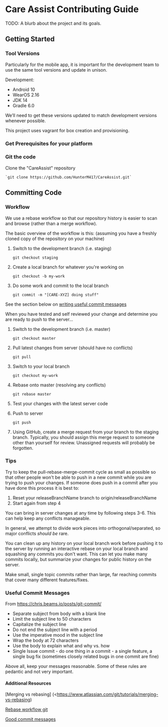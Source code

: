 # Care Assist Contributing Guide #

TODO: A blurb about the project and its goals.

## Getting Started ##

### Tool Versions ###

Particularly for the mobile app, it is important for the development team to use the same tool versions and update in unison.

Development:

- Android 10
- WearOS 2.16
- JDK 14
- Gradle 6.0


We’ll need to get these versions updated to match development versions whenever possible.

This project uses vagrant for box creation and provisioning.

### Get Prerequisites for your platform ###




### Git the code ###
Clone the "CareAssist" repository

    `git clone https://github.com/HunterM417/CareAssist.git`
    
## Committing Code ##

### Workflow ###
We use a rebase workflow so that our repository history is easier to scan and browse (rather than a merge workflow).

The basic overview of the workflow is this:
(assuming you have a freshly cloned copy of the repository on your machine)

1. Switch to the development branch (i.e. staging)

    `git checkout staging`

1. Create a local branch for whatever you're working on

    `git checkout -b my-work`
    
1. Do some work and commit to the local branch
    
    `git commit -m "[CARE-XYZ] doing stuff"`

See the section below on [writing useful commit messages](#useful-commit-messages)

When you have tested and self reviewed your change and determine you are ready to push to the server...

1. Switch to the development branch (i.e. master)

    `git checkout master`
    
1. Pull latest changes from server (should have no conflicts)
    
    `git pull`

1. Switch to your local branch

    `git checkout my-work`
    
1. Rebase onto master (resolving any conflicts)

    `git rebase master`
    
1. Test your changes with the latest server code
    
1. Push to server

    `git push`
    
1. Using GitHub, create a merge request from your branch to the staging branch. Typically, you should assign this merge request to someone other than yourself for review. Unassigned requests will probably be forgotten.

### Tips ###

Try to keep the pull-rebase-merge-commit cycle as small as possible
so that other people won't be able to push in a new commit while you are trying
to push your changes.
If someone does push in a commit after you have done this process it is best to:
1. Reset your releaseBranchName branch to origin/releaseBranchName
2. Start again from step 4

You can bring in server changes at any time by following steps 3-6.
This can help keep any conflicts manageable.

In general, we attempt to divide work pieces into orthogonal/separated, so major conflicts *should be* rare.

You can clean up any history on your local branch work before
pushing it to the server by running an interactive rebase on your local branch
and squashing any commits you don't want.
This can let you make many commits locally, but summarize your changes
for public history on the server.

Make small, single topic commits rather than large, far reaching commits that cover many different features/fixes.

### Useful Commit Messages ###
From https://chris.beams.io/posts/git-commit/
 - Separate subject from body with a blank line
 - Limit the subject line to 50 characters
 - Capitalize the subject line
 - Do not end the subject line with a period
 - Use the imperative mood in the subject line
 - Wrap the body at 72 characters
 - Use the body to explain what and why vs. how
 - Single Issue commit - do one thing in a commit - a single feature, a single bug fix (sometimes closely related bugs in one commit are fine)
 
Above all, keep your messages reasonable. Some of these rules are pedantic and not very important.

#### Additional Resources ####
[Merging vs rebasing] (<https://www.atlassian.com/git/tutorials/merging-vs-rebasing)

[Rebase workflow git](https://randyfay.com/content/rebase-workflow-git)

[Good commit messages](https://chris.beams.io/posts/git-commit/)
